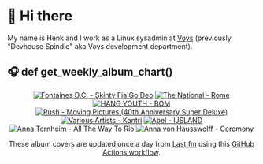 # 👋 Hi there

My name is Henk and I work as a Linux sysadmin at <a href="https://www.voys.co/about/">Voys</a> (previously "Devhouse Spindle" aka Voys development department).

## 🎧 def get_weekly_album_chart()
<!-- lastfm -->
<p align="center"><a href="https://www.last.fm/music/Fontaines+D.C./Skinty+Fia+Go+Deo"><img src="https://lastfm.freetls.fastly.net/i/u/64s/8c8bdb5115d0a1cfdd5c878445c7aa29.jpg" title="Fontaines D.C. - Skinty Fia Go Deo"></a> <a href="https://www.last.fm/music/The+National/Rome"><img src="https://lastfm.freetls.fastly.net/i/u/64s/38e341b349d99d7fe50df5138a4fc24f.png" title="The National - Rome"></a> <a href="https://www.last.fm/music/HANG+YOUTH/BOM"><img src="https://lastfm.freetls.fastly.net/i/u/64s/5afed066325ab601957c664c7057bf14.png" title="HANG YOUTH - BOM"></a> <a href="https://www.last.fm/music/Rush/Moving+Pictures+(40th+Anniversary+Super+Deluxe)"><img src="https://lastfm.freetls.fastly.net/i/u/64s/e35f6b98e5cf7ef45fd144a0e925dce1.jpg" title="Rush - Moving Pictures (40th Anniversary Super Deluxe)"></a> <a href="https://www.last.fm/music/Various+Artists/Kantri"><img src="https://lastfm.freetls.fastly.net/i/u/64s/c2156c437387104996eabc8e65de8763.jpg" title="Various Artists - Kantri"></a> <a href="https://www.last.fm/music/Abel/IJSLAND"><img src="https://lastfm.freetls.fastly.net/i/u/64s/048e29fabb179f5a5b08fbdd19150a63.jpg" title="Abel - IJSLAND"></a> <a href="https://www.last.fm/music/Anna+Ternheim/All+The+Way+To+Rio"><img src="https://lastfm.freetls.fastly.net/i/u/64s/17d23c999ea0ed431741543ead1f3a87.jpg" title="Anna Ternheim - All The Way To Rio"></a> <a href="https://www.last.fm/music/Anna+von+Hausswolff/Ceremony"><img src="https://lastfm.freetls.fastly.net/i/u/64s/68557a089f74462083d76ab28e06815a.jpg" title="Anna von Hausswolff - Ceremony"></a> </p>

<p align="center">These album covers are updated once a day from <a href="https://www.last.fm/user/hbokh">Last.fm</a> using this <a href="https://github.com/marketplace/actions/lastfm-to-markdown">GitHub Actions workflow</a>.</p>
